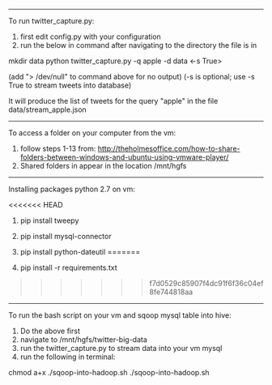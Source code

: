 ************************************************
To run twitter_capture.py:

1. first edit config.py with your configuration 
2. run the below in command after navigating to the directory the file is in

mkdir data
python twitter_capture.py -q apple -d data <-s True>

(add "> /dev/null" to command above for no output)
(-s is optional; use -s True to stream tweets into database)

It will produce the list of tweets for the query "apple" in the file data/stream_apple.json



************************************************
To access a folder on your computer from the vm:

1. follow steps 1-13 from: http://theholmesoffice.com/how-to-share-folders-between-windows-and-ubuntu-using-vmware-player/
2. Shared folders in appear in the location /mnt/hgfs

************************************************
Installing packages python 2.7 on vm:

<<<<<<< HEAD
1. pip install tweepy
2. pip install mysql-connector
3. pip install python-dateutil
=======

1. pip install -r requirements.txt
>>>>>>> f7d0529c85907f4dc91f6f36c04ef8fe744818aa

************************************************
To run the bash script on your vm and sqoop mysql table into hive:

1. Do the above first
2. navigate to  /mnt/hgfs/twitter-big-data
3. run the twitter_capture.py to stream data into your vm mysql
4. run the following in terminal:

chmod a+x ./sqoop-into-hadoop.sh
./sqoop-into-hadoop.sh